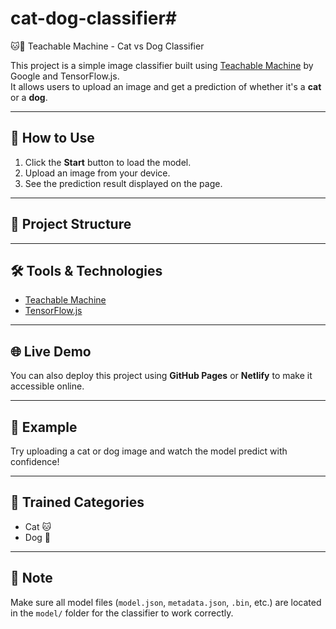 # cat-dog-classifier#
🐱🐶 Teachable Machine - Cat vs Dog Classifier

This project is a simple image classifier built using [Teachable Machine](https://teachablemachine.withgoogle.com/) by Google and TensorFlow.js.  
It allows users to upload an image and get a prediction of whether it's a **cat** or a **dog**.

---

## 🚀 How to Use

1. Click the **Start** button to load the model.
2. Upload an image from your device.
3. See the prediction result displayed on the page.

---

## 📁 Project Structure
---

## 🛠️ Tools & Technologies

- [Teachable Machine](https://teachablemachine.withgoogle.com/)
- [TensorFlow.js](https://www.tensorflow.org/js)

---

## 🌐 Live Demo

You can also deploy this project using **GitHub Pages** or **Netlify** to make it accessible online.

---

## 📸 Example

Try uploading a cat or dog image and watch the model predict with confidence!

---

## 🧠 Trained Categories

- Cat 🐱  
- Dog 🐶

---

## 📌 Note

Make sure all model files (`model.json`, `metadata.json`, `.bin`, etc.) are located in the `model/` folder for the classifier to work correctly.
